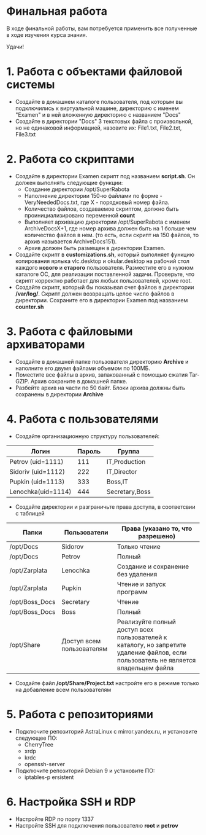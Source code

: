 
# Финальная работа
В ходе финальной работы, вам потребуется применить все полученные в ходе изучения курса знания.

Удачи!


# 1. Работа с объектами файловой системы
* Создайте в домашнем каталоге пользователя, под которым вы подключились к виртуальной машине, директорию с именем "Examen" и в ней вложенную директорию с названием "Docs"
* Создайте в директории "Docs" 3 текстовых файла с произвольной, но не одинаковой информацией, назовите их: File1.txt, File2.txt, File3.txt

# 2. Работа со скриптами
* Создайте в директории Examen скрипт под названием **script.sh**. Он должен выполнять следующие функции:
  - Создание директории /opt/SuperRabota
  - Наполнение директории 150-ю файлами по форме - VeryNeededDocs.txt, где X - порядковый номер файла.
  - Количество файлов, создаваемое скриптом, должно быть проинициализировано переменной **count**
  - Выполняет архивацию директории /opt/SuperRabota с именем ArchiveDocsX+1, где номер архива должен быть на 1 больше чем количество файлов в нем. (то есть, если скрипт на 150 файлов, то архив называется ArchiveDocs151).
  - Архив должен быть размещен в директории Examen.
* Создайте скрипт в **customizations.sh**, который выполняет функцию копирования ярлыка vlc.desktop и okular.desktop на рабочий стол каждого **нового** и **старого** пользователя. Разместите его в нужном каталоге ОС, для реализации поставленной задачи. Проверьте, что скрипт корректно работает для любых пользователей, кроме root.
* Создайте скрипт, который бы показывал счет файлов в директории **/var/log/**. Скрипт должен возвращать целое число файлов в директории. Сохраните его в директории Examen под названием **counter.sh**

# 3. Работа с файловыми архиваторами
* Создайте в домашней папке пользователя директорию **Archive** и наполните его двумя файлами объемом по 100МБ.
* Поместите все файлы в архив, запакованный с помощью сжатия Tar-GZIP. Архив сохраните в домашней папке.
* Разбейте архив на части по 50 байт. Блоки архива должны быть сохранены в директории **Archive**

# 4. Работа с пользователями
* Создайте организационную структуру пользователей:

| Логин        | Пароль   | Группа   |   
|--------------|-----------|------------|
| Petrov (uid=1111) | 111     | IT,Production       |
| Sidoriv (uid=1112)     | 222  | IT,Director       |
| Pupkin (uid=1113) | 333     | Boss,IT      |
| Lenochka(uid=1114) | 444     | Secretary,Boss     |



* Создайте директории и разграничьте права доступа, в соответсвии с таблицей

| Папки        | Пользователи   | Права (указано то, что разрешено)   |   
|--------------|-----------|------------|
| /opt/Docs | Sidorov    | Только чтение       |
| /opt/Docs | Petrov   | Полный     |
| /opt/Zarplata    | Lenochka  | Создание и сохранение без удаления     |
| /opt/Zarplata    | Pupkin  | Чтение и запуск программ    |
| /opt/Boss_Docs | Secretary     | Чтение    |
| /opt/Boss_Docs | Boss     | Полный    |  
| /opt/Share | Доступ всем пользователям     | Реализуйте полный доступ всех пользователей к каталогу, но запретите удаление файлов, если пользователь не является владельцем файла   |

* Создайте файл **/opt/Share/Project.txt** настройте его в режиме только на добавление всем пользователям

# 5. Работа с репозиториями
* Подключите репозиторий AstraLinux с mirror.yandex.ru, и установите следующее ПО:
  - CherryTree
  - xrdp
  - krdc
  - openssh-server
* Подключите репозиторий Debian 9 и установите ПО:
  - iptables-p  ersistent

# 6. Настройка SSH и RDP
* Настройте RDP по порту 1337
* Настройте SSH для подключения пользователю **root** и **petrov**
